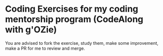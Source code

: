 # Coding Exercises for my coding mentorship program (CodeAlong with g'OZie)
You are advised to fork the exercise, study them, make some improvement, make a PR for me to review and merge.

